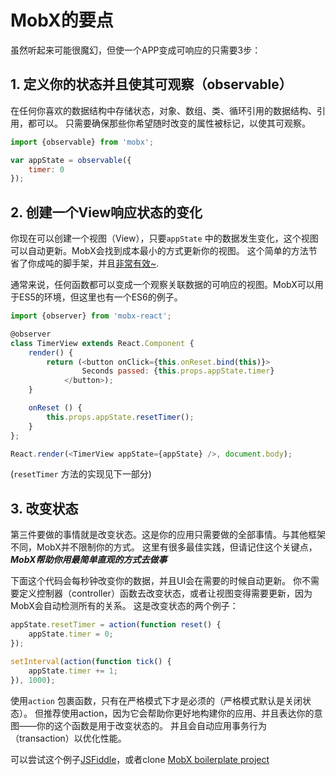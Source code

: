 # MobX的要点

虽然听起来可能很魔幻，但使一个APP变成可响应的只需要3步：

## 1. 定义你的状态并且使其可观察（observable）

在任何你喜欢的数据结构中存储状态，对象、数组、类、循环引用的数据结构、引用，都可以。
只需要确保那些你希望随时改变的属性被标记，以使其可观察。


```javascript
import {observable} from 'mobx';

var appState = observable({
    timer: 0
});
```

## 2. 创建一个View响应状态的变化

你现在可以创建一个视图（View），只要`appState` 中的数据发生变化，这个视图可以自动更新。MobX会找到成本最小的方式更新你的视图。
这个简单的方法节省了你成吨的脚手架，并且[非常有效~](https://mendix.com/tech-blog/making-react-reactive-pursuit-high-performing-easily-maintainable-react-apps/).

通常来说，任何函数都可以变成一个观察关联数据的可响应的视图。MobX可以用于ES5的环境，但这里也有一个ES6的例子。

```javascript
import {observer} from 'mobx-react';

@observer
class TimerView extends React.Component {
    render() {
        return (<button onClick={this.onReset.bind(this)}>
                Seconds passed: {this.props.appState.timer}
            </button>);
    }

    onReset () {
        this.props.appState.resetTimer();
    }
};

React.render(<TimerView appState={appState} />, document.body);
```

(`resetTimer` 方法的实现见下一部分)

## 3. 改变状态

第三件要做的事情就是改变状态。这是你的应用只需要做的全部事情。与其他框架不同，MobX并不限制你的方式。
这里有很多最佳实践，但请记住这个关键点，
***MobX帮助你用最简单直观的方式去做事***

下面这个代码会每秒钟改变你的数据，并且UI会在需要的时候自动更新。
你不需要定义控制器（controller）函数去改变状态，或者让视图变得需要更新，因为MobX会自动检测所有的关系。
这是改变状态的两个例子：

```javascript
appState.resetTimer = action(function reset() {
    appState.timer = 0;
});

setInterval(action(function tick() {
    appState.timer += 1;
}), 1000);
```

使用`action` 包裹函数，只有在严格模式下才是必须的（严格模式默认是关闭状态）。
但推荐使用action，因为它会帮助你更好地构建你的应用、并且表达你的意图——你的这个函数是用于改变状态的。
并且会自动应用事务行为（transaction）以优化性能。

可以尝试这个例子[JSFiddle](http://jsfiddle.net/mweststrate/wgbe4guu/)，或者clone [MobX boilerplate project](https://github.com/MobXjs/mobx-react-boilerplate)